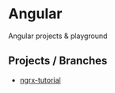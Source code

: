 # Angular

Angular projects &amp; playground

## Projects / Branches

<!-- * [tour-of-heroes](https://github.com/dmaisano/Angular/tree/quick-start) -->

- [ngrx-tutorial](https://github.com/dmaisano/Angular/tree/ngrx-tut)
